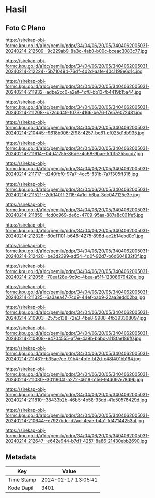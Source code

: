 # Hasil

## Foto C Plano

https://sirekap-obj-formc.kpu.go.id/a1dc/pemilu/pdpr/34/04/06/20/05/3404062005031-20240214-212509--9c229ab9-8a3c-4ab0-b00c-bceac3083c77.jpg

https://sirekap-obj-formc.kpu.go.id/a1dc/pemilu/pdpr/34/04/06/20/05/3404062005031-20240214-212224--5b710494-76df-4d2d-aafe-40c1199e6d1c.jpg

https://sirekap-obj-formc.kpu.go.id/a1dc/pemilu/pdpr/34/04/06/20/05/3404062005031-20240214-211932--adbe2cc0-a2ef-4cf8-bb13-fb4419b15a44.jpg

https://sirekap-obj-formc.kpu.go.id/a1dc/pemilu/pdpr/34/04/06/20/05/3404062005031-20240214-211208--c72cbd49-f073-4166-be76-f7e57e072481.jpg

https://sirekap-obj-formc.kpu.go.id/a1dc/pemilu/pdpr/34/04/06/20/05/3404062005031-20240214-210445--9618b006-2f98-4257-be61-cf025d1db935.jpg

https://sirekap-obj-formc.kpu.go.id/a1dc/pemilu/pdpr/34/04/06/20/05/3404062005031-20240214-211614--04d41755-86d6-4c68-9bae-5fb15255ccd7.jpg

https://sirekap-obj-formc.kpu.go.id/a1dc/pemilu/pdpr/34/04/06/20/05/3404062005031-20240214-211717--d240fbf0-97a7-4cc5-831b-7a7f305ff316.jpg

https://sirekap-obj-formc.kpu.go.id/a1dc/pemilu/pdpr/34/04/06/20/05/3404062005031-20240214-211521--2db1401f-2f16-4a1d-b6ba-3dc047125e3e.jpg

https://sirekap-obj-formc.kpu.go.id/a1dc/pemilu/pdpr/34/04/06/20/05/3404062005031-20240214-211859--fcd0c969-de6c-4709-95aa-887a8c001fe5.jpg

https://sirekap-obj-formc.kpu.go.id/a1dc/pemilu/pdpr/34/04/06/20/05/3404062005031-20240214-212328--60df1101-b648-4275-898d-ac2b14ebd0c1.jpg

https://sirekap-obj-formc.kpu.go.id/a1dc/pemilu/pdpr/34/04/06/20/05/3404062005031-20240214-212420--be3d2399-ad54-4d0f-92d7-b6d604832f0f.jpg

https://sirekap-obj-formc.kpu.go.id/a1dc/pemilu/pdpr/34/04/06/20/05/3404062005031-20240214-212056--70eaf28e-9c9c-4bea-a51f-12308679420e.jpg

https://sirekap-obj-formc.kpu.go.id/a1dc/pemilu/pdpr/34/04/06/20/05/3404062005031-20240214-211325--6a3aea47-7cd9-44ef-bab9-22aa3edd02ba.jpg

https://sirekap-obj-formc.kpu.go.id/a1dc/pemilu/pdpr/34/04/06/20/05/3404062005031-20240214-210903--2575c138-72a3-4be8-9988-4fb393308097.jpg

https://sirekap-obj-formc.kpu.go.id/a1dc/pemilu/pdpr/34/04/06/20/05/3404062005031-20240214-210809--e4704555-af7e-4a9b-babc-a118fae186f0.jpg

https://sirekap-obj-formc.kpu.go.id/a1dc/pemilu/pdpr/34/04/06/20/05/3404062005031-20240214-211431--b35ae7ce-91b4-4bfe-bf2d-c48f401bb164.jpg

https://sirekap-obj-formc.kpu.go.id/a1dc/pemilu/pdpr/34/04/06/20/05/3404062005031-20240214-211030--3011904f-a272-4619-b156-94d097e78d9b.jpg

https://sirekap-obj-formc.kpu.go.id/a1dc/pemilu/pdpr/34/04/06/20/05/3404062005031-20240214-211810--38433b2b-46b5-4b58-93dd-41e50576429d.jpg

https://sirekap-obj-formc.kpu.go.id/a1dc/pemilu/pdpr/34/04/06/20/05/3404062005031-20240214-210644--e7927bdc-d2ad-4eae-b4a1-fd47144253af.jpg

https://sirekap-obj-formc.kpu.go.id/a1dc/pemilu/pdpr/34/04/06/20/05/3404062005031-20240214-212647--e642e944-b7d1-4257-8a86-21430ebb2690.jpg


## Metadata

| Key        | Value               |
| ---------- | ------------------- |
| Time Stamp | 2024-02-17 13:05:41 |
| Kode Dapil | 3401                |



